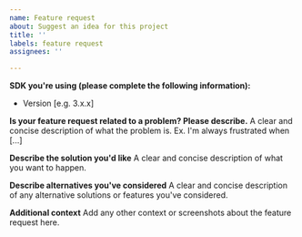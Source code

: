 ```yaml
---
name: Feature request
about: Suggest an idea for this project
title: ''
labels: feature request
assignees: ''

---
```


**SDK you're using (please complete the following information):**
 - Version [e.g. 3.x.x]

**Is your feature request related to a problem? Please describe.**
A clear and concise description of what the problem is. Ex. I'm always frustrated when [...]

**Describe the solution you'd like**
A clear and concise description of what you want to happen.

**Describe alternatives you've considered**
A clear and concise description of any alternative solutions or features you've considered.

**Additional context**
Add any other context or screenshots about the feature request here.